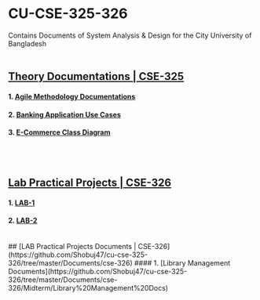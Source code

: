# CU-CSE-325-326
Contains Documents of System Analysis &amp; Design for the City University of Bangladesh
<br/><br/>
## [Theory Documentations | CSE-325](https://github.com/Shobuj47/cu-cse-325-326/tree/master/Documents/cse-325)
#### 1. [Agile Methodology Documentations](https://github.com/Shobuj47/cu-cse-325-326/blob/master/Documents/cse-325/Midterm/Agile%20Methodology.pdf)
#### 2. [Banking Application Use Cases](https://github.com/Shobuj47/cu-cse-325-326/blob/master/Documents/cse-325/Midterm/Banking-App-Use-Case.dia)
#### 3. [E-Commerce Class Diagram](https://github.com/Shobuj47/cu-cse-325-326/blob/master/Documents/cse-325/Midterm/E-Commerce_Class_Diagram.dia)
<br/><br/>
## [Lab Practical Projects | CSE-326](https://github.com/Shobuj47/cu-cse-325-326/tree/master/Development)
#### 1. [LAB-1](https://github.com/Shobuj47/cu-cse-325-326/tree/master/Development/lab-1)
#### 2. [LAB-2](https://github.com/Shobuj47/cu-cse-325-326/tree/master/Development/lab-2)
<br/>
## [LAB Practical Projects Documents | CSE-326](https://github.com/Shobuj47/cu-cse-325-326/tree/master/Documents/cse-326)
#### 1. [Library Management Documents](https://github.com/Shobuj47/cu-cse-325-326/tree/master/Documents/cse-326/Midterm/Library%20Management%20Docs)
